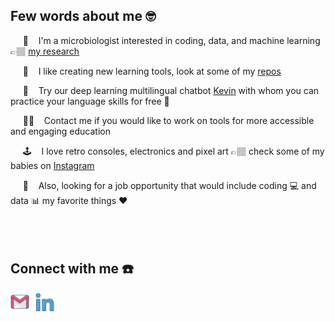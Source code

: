 ## Few words about me 🤓


<p>&nbsp;&nbsp;&nbsp;&nbsp; 🧬 &nbsp;&nbsp; I'm a microbiologist interested in coding, data, and machine learning 👉🏽 <a href="https://scholar.google.com/citations?user=jUx_zAEAAAAJ&hl=en", target="_blank">my research</a><br>
<p>&nbsp;&nbsp;&nbsp;&nbsp; 🧰 &nbsp;&nbsp; I like creating new learning tools, look at some of my <a href="https://github.com/wRajter?tab=repositories", target="_blank">repos</a><br>
<p>&nbsp;&nbsp;&nbsp;&nbsp; 🤖 &nbsp;&nbsp; Try our deep learning multilingual chatbot <a href="https://multiling-chatbot.herokuapp.com" target="_blank">Kevin</a> with whom you can practice your language skills for free 🙊<br>
<p>&nbsp;&nbsp;&nbsp;&nbsp; 👨‍💻 &nbsp;&nbsp; Contact me if you would like to work on tools for more accessible and engaging education<br>
<p>&nbsp;&nbsp;&nbsp;&nbsp; 🕹️ &nbsp;&nbsp; I love retro consoles, electronics and pixel art 👉🏽 check some of my babies on <a href="https://www.instagram.com/teddy.spielt/?hl=en" target="_blank">Instagram</a><br>
<p>&nbsp;&nbsp;&nbsp;&nbsp; 💼 &nbsp;&nbsp; Also, looking for a job opportunity  that would include coding 💻 and data 📊 my favorite things ❤️<br>

<br />
<br />
<br />

## Connect with me ☎️

<a href="mailto:lubomir.rajter@gmail.com" target="_blank"><img align="left" src="img/gmail.png" style="padding-right:10px;" alt="linkedin_link" width="30" height="30"></a>
<a href="https://linkedin.com/in/lubomir-rajter-75648016a" target="_blank"><img align="left" src="img/linkedin.png" style="padding-bottom:20px;" alt="linkedin_link" width="30" height="30"></a>
